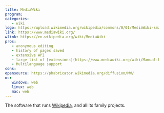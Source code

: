 ```yaml
---
title: MediaWiki
program:
categories:
   - wiki
logo: https://upload.wikimedia.org/wikipedia/commons/0/01/MediaWiki-smaller-logo.png
link: https://www.mediawiki.org/
wlink: https://en.wikipedia.org/wiki/MediaWiki
pros:
   - anonymous editing
   - history of pages saved
   - extensive API
   - large list of [extensions](https://www.mediawiki.org/wiki/Manual:Extensions)
   - Multilanguage support
cons:
opensource: https://phabricator.wikimedia.org/diffusion/MW/
os:
   windows: web
   linux: web
   mac: web
---
```


The software that runs [Wikipedia](https://wikipedia.org/), and all its family projects.
